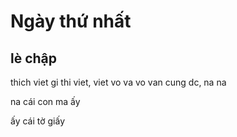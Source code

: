 Ngày thứ nhất 
============

lè chập
-----------

thich viet gi thi viet, viet vo va vo van cung dc, na na


na cái con ma ấy

ấy cái tờ giấy
